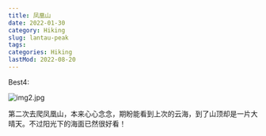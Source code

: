 ```yaml
---
title: 凤凰山
date: 2022-01-30
category: Hiking
slug: lantau-peak
tags:
categories: Hiking
lastMod: 2022-08-20
---
```

Best4:

![img2.jpg](../../assets/img2_1660969809738_0.jpg)

第二次去爬凤凰山，本来心心念念，期盼能看到上次的云海，到了山顶却是一片大晴天。不过阳光下的海面已然很好看！
